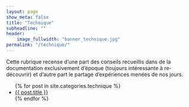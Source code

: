 ```yaml
---
layout: page
show_meta: false
title: "Technique"
subheadline: ""
header:
    image_fullwidth: "banner_technique.jpg"
permalink: "/technique/"
---
```


Cette rubrique recense d’une part des conseils recueillis dans de la documentation exclusivement d’époque (toujours intéressante à re-découvrir) et d’autre part le partage d’expériences menées de nos jours.

<ul>
    {% for post in site.categories.technique %}
    <li><a href="{{ site.url }}{{ site.baseurl }}{{ post.url }}">{{ post.title }}</a></li>
    {% endfor %}
</ul>
